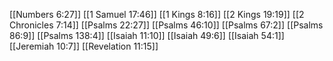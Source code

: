 [[Numbers 6:27]]
[[1 Samuel 17:46]]
[[1 Kings 8:16]]
[[2 Kings 19:19]]
[[2 Chronicles 7:14]]
[[Psalms 22:27]]
[[Psalms 46:10]]
[[Psalms 67:2]]
[[Psalms 86:9]]
[[Psalms 138:4]]
[[Isaiah 11:10]]
[[Isaiah 49:6]]
[[Isaiah 54:1]]
[[Jeremiah 10:7]]
[[Revelation 11:15]]
